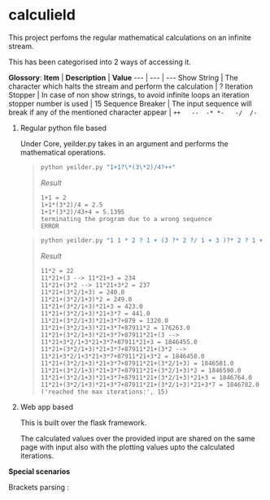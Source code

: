 # calculield

This project perfoms the regular mathematical calculations on an infinite stream.

This has been categorised into 2 ways of accessing it.


**Glossory**:
**Item** | **Description** | **Value**
--- | --- | --- 
Show String | The character which halts the stream and perform the calculation | ? 
Iteration Stopper | In case of non show strings, to avoid infinite loops an iteration stopper number is used | 15
Sequence Breaker | The input sequence will break if any of the mentioned character appear | ```++	--	-* *-	-/	/-```



1. Regular python file based
	
	Under Core, yeilder.py takes in an argument and performs the mathematical operations.

	>```python 
	>python yeilder.py "1+1?\*(3\*2)/4?++" 
	>```
	>
	>_Result_
	>```
	>1+1 = 2 
	>1+1*(3*2)/4 = 2.5
	>1+1*(3*2)/43+4 = 5.1395
	>terminating the program due to a wrong sequence
	>ERROR
	>```

	>```python 
	>python yeilder.py "1 1 * 2 ? 1 + (3 ?* 2 ?/ 1 + 3 )?* 2 ? 1 + 3 ? * 7 ? + 8 7 9 ?"
	>```
	>
	>_Result_
	>```
	>11*2 = 22
    >11*21+(3 --> 11*21+3 = 234
    >11*21+(3*2 --> 11*21+3*2 = 237
    >11*21+(3*2/1+3) = 240.0
    >11*21+(3*2/1+3)*2 = 249.0
    >11*21+(3*2/1+3)*21+3 = 423.0
    >11*21+(3*2/1+3)*21+3*7 = 441.0
    >11*21+(3*2/1+3)*21+3*7+879 = 1320.0
    >11*21+(3*2/1+3)*21+3*7+87911*2 = 176263.0
    >11*21+(3*2/1+3)*21+3*7+87911*21+(3 --> 11*21+3*2/1+3*21+3*7+87911*21+3 = 1846455.0
    >11*21+(3*2/1+3)*21+3*7+87911*21+(3*2 --> 11*21+3*2/1+3*21+3*7+87911*21+3*2 = 1846458.0
    >11*21+(3*2/1+3)*21+3*7+87911*21+(3*2/1+3) = 1846581.0
    >11*21+(3*2/1+3)*21+3*7+87911*21+(3*2/1+3)*2 = 1846590.0
    >11*21+(3*2/1+3)*21+3*7+87911*21+(3*2/1+3)*21+3 = 1846764.0
    >11*21+(3*2/1+3)*21+3*7+87911*21+(3*2/1+3)*21+3*7 = 1846782.0
    >('reached the max iterations:', 15)
	>```

		
	
2. Web app based
	
	This is built over the flask framework. 

	The calculated values over the provided input are shared on the same page with input also with the plotting values upto the calculated iterations.
	
	

**Special scenarios**

Brackets parsing :	
	



